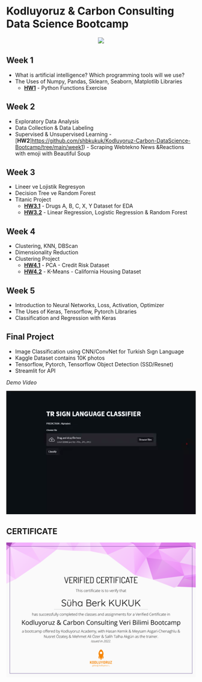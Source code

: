 # **Kodluyoruz & Carbon Consulting Data Science Bootcamp**
<p align="center">
  <img src="https://www.tpfund.org/wp-content/uploads/2019/07/logo-1.png" />
</p>

## **Week 1**
- What is artificial intelligence?  Which programming tools will we use?
- The Uses of Numpy, Pandas, Sklearn, Seaborn, Matplotlib Libraries
  - [**HW1**](https://github.com/glosaCarbon/kodluyoruz_carbon_veri_bilimi_bootcamp/blob/main/week01/Week01.ipynb) - Python Functions Exercise 

## **Week 2**
- Exploratory Data Analysis
- Data Collection & Data Labeling
- Supervised & Unsupervised Learning
  -[**HW2**]https://github.com/shbkukuk/Kodluyoruz-Carbon-DataScience-Bootcamp/tree/main/week1) - Scraping Webtekno News &Reactions with emoji with Beautiful Soup 

## **Week 3**
- Lineer ve Lojistik Regresyon
- Decision Tree ve Random Forest
- Titanic Project
  - [**HW3.1**](https://www.kaggle.com/code/sbk061/drugsdata-decisontree) - Drugs A, B, C, X, Y Dataset for EDA
  - [**HW3.2**](https://www.kaggle.com/code/sbk061/heart-attack-logisticregession) - Linear Regression, Logistic Regression & Random Forest

## **Week 4**
- Clustering, KNN, DBScan
- Dimensionality Reduction
- Clustering Project
  - [**HW4.1**](https://github.com/shbkukuk/Kodluyoruz-Carbon-DataScience-Bootcamp/blob/main/week4/Week04_Odev.ipynb) - PCA - Credit Risk Dataset
  - [**HW4.2**](https://github.com/shbkukuk/Kodluyoruz-Carbon-DataScience-Bootcamp/blob/main/week4/Week_04_Odev_2.ipynb) - K-Means - California Housing Dataset

## **Week 5**
- Introduction to Neural Networks, Loss, Activation, Optimizer
- The Uses of Keras, Tensorflow, Pytorch Libraries
- Classification and Regression with Keras

## **Final Project**
- Image Classification using CNN/ConvNet for Turkish Sıgn Language 
- Kaggle Dataset contains 10K photos 
- Tensorflow, Pytorch, Tensorflow Object Detection (SSD/Resnet)
- Streamlit for API

*Demo Video*

![demo](https://github.com/shbkukuk/Kodluyoruz-Carbon-DataScience-Bootcamp/blob/main/certificate/video-demo.gif)

## **CERTIFICATE**
<p align="center">
  <img src="https://github.com/shbkukuk/Kodluyoruz-Carbon-DataScience-Bootcamp/blob/main/certificate/46024878477666.png" />
</p>

